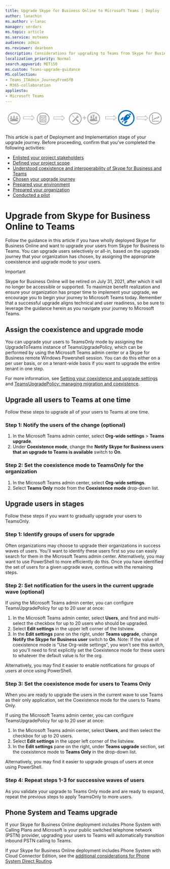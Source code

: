 ```yaml
---
title: Upgrade Skype for Business Online to Microsoft Teams | Deploy
author: lanachin
ms.author: v-lanac
manager: serdars
ms.topic: article
ms.service: msteams
audience: admin
ms.reviewer: dearbeen
description: Considerations for upgrading to Teams from Skype for Business Online 
localization_priority: Normal
search.appverid: MET150
ms.custom: Teams-upgrade-guidance
MS.collection: 
- Teams_ITAdmin_JourneyFromSfB
- M365-collaboration
appliesto:
- Microsoft Teams
---
```


![Upgrade journey diagram, emphasizing Deployment and Implementation](media/upgrade-banner-deployment.png "Stages of the upgrade journey, with emphasis on the Deployment and Implementation stage")

This article is part of Deployment and Implementation stage of your upgrade journey. Before proceeding, confirm that you’ve completed the following activities:

- [Enlisted your project stakeholders](upgrade-enlist-stakeholders.md)
- [Defined your project scope](https://aka.ms/SkypetoTeams-Scope)
- [Understood coexistence and interoperability of Skype for Business and Teams](https://aka.ms/SkypeToTeams-Coexist)
- [Chosen your upgrade journey](upgrade-and-coexistence-of-skypeforbusiness-and-teams.md)
- [Prepared your environment](https://aka.ms/SkypeToTeams-TechnicalReadiness)
- [Prepared your organization](https://aka.ms/SkypeToTeams-UserReadiness)
- [Conducted a pilot](https://aka.ms/SkypeToTeams-Pilot)

# Upgrade from Skype for Business Online to Teams

Follow the guidance in this article if you have wholly deployed Skype for Business Online and want to upgrade your users from Skype for Business to Teams. You can upgrade users selectively or all-in, based on the upgrade journey that your organization has chosen, by assigning the appropriate coexistence and upgrade mode to your users.

> [!IMPORTANT]
> Skype for Business Online will be retired on July 31, 2021, after which it will no longer be accessible or supported. To maximize benefit realization and ensure your organization has proper time to implement your upgrade, we encourage you to begin your journey to Microsoft Teams today. Remember that a successful upgrade aligns technical and user readiness, so be sure to leverage the guidance herein as you navigate your journey to Microsoft Teams.

## Assign the coexistence and upgrade mode

You can upgrade your users to TeamsOnly mode by assigning the UpgradeToTeams instance of TeamsUpgradePolicy, which can be performed by using the Microsoft Teams admin center or a Skype for Business remote Windows Powershell session. You can do this either on a per user basis, or on a tenant-wide basis if you want to upgrade the entire tenant in one step. 

For more information, see [Setting your coexistence and upgrade settings](https://aka.ms/SkypeToTeams-SetCoexistence) and [TeamsUpgradePolicy: managing migration and coexistence](migration-interop-guidance-for-teams-with-skype.md#teamsupgradepolicy-managing-migration-and-co-existence).

## Upgrade all users to Teams at one time

Follow these steps to upgrade all of your users to Teams at one time.

### Step 1: Notify the users of the change (optional)

1. In the Microsoft Teams admin center, select **Org-wide settings** > **Teams upgrade**.
2. Under **Coexistence mode**, change the **Notify Skype for Business users that an upgrade to Teams is available** switch to **On**.

### Step 2: Set the coexistence mode to TeamsOnly for the organization

1. In the Microsoft Teams admin center, select **Org-wide settings**.
2. Select **Teams Only** mode from the **Coexistence mode** drop-down list.

## Upgrade users in stages

Follow these steps if you want to gradually upgrade your users to TeamsOnly.

### Step 1: Identify groups of users for upgrade

Often organizations may choose to upgrade their organizations in success waves of users.  You'll want to identify these users first so you can easily search for them in the Microsoft Teams admin center. Alternatively, you may want to use PowerShell to more efficiently do this. Once you have identified the set of users for a given upgrade wave, continue with the remaining steps.

### Step 2: Set notification for the users in the current upgrade wave (optional)

If using the Microsoft Teams admin center, you can configure TeamsUpgradePolicy for up to 20 user at once:
1. In the Microsoft Teams admin center, select **Users**, and find and multi-select the checkbox for up to 20 users who should be upgraded. 
2. Select **Edit settings** in the upper left corner of the listview. 
3. In the **Edit settings** pane on the right, under **Teams upgrade**, change **Notify the Skype for Business user** switch to **On**. Note: If the value of coexistence mode is "Use Org-wide settings", you won't see this switch, so you'll need to first explicitly set the Coexistence mode for these users to whatever the default value is for the org.

Alternatively, you may find it easier to enable notifications for groups of users at once using PowerShell. 

### Step 3: Set the coexistence mode for users to Teams Only

When you are ready to upgrade the users in the current wave to use Teams as their only application, set the Coexistence mode for the users to Teams Only.

If using the Microsoft Teams admin center, you can configure TeamsUpgradePolicy for up to 20 user at once:
1. In the Microsoft Teams admin center, select **Users**, and then select the checkbox for up to 20 users.
2. Select **Edit settings** in the upper left corner of the listview.
3. In the **Edit settings** pane on the right, under **Teams upgrade** section, set the coexistence mode to **Teams Only** in the drop-down list.

Alternatively, you may find it easier to upgrade groups of users at once using PowerShell. 

### Step 4: Repeat steps 1-3 for successive waves of users

As you validate your upgrade to Teams Only mode and are ready to expand, repeat the previous steps to apply TeamsOnly to  more users.  


## Phone System and Teams upgrade

If your Skype for Business Online deployment includes Phone System with Calling Plans and Microsoft is your public switched telephone network (PSTN) provider, upgrading your users to Teams will automatically transition inbound PSTN calling to Teams.

If your Skype for Business Online deployment includes Phone System with Cloud Connector Edition, see the [additional considerations for Phone System Direct Routing](2-envision-make-my-service-decisions-direct-routing.md).
